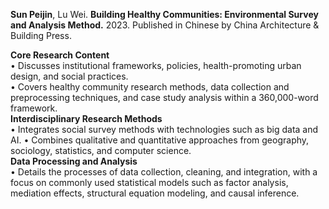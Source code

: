 <strong>Sun Peijin</strong>, Lu Wei. <strong>Building Healthy Communities: Environmental Survey and Analysis Method.</strong> 2023. Published in Chinese by China Architecture & Building Press.

<strong>Core Research Content</strong>\
•	Discusses institutional frameworks, policies, health-promoting urban design, and social practices.\
•	Covers healthy community research methods, data collection and preprocessing techniques, and case study analysis within a 360,000-word framework.\
<strong>Interdisciplinary Research Methods</strong>\
•	Integrates social survey methods with technologies such as big data and AI. 
•	Combines qualitative and quantitative approaches from geography, sociology, statistics, and computer science.\
<strong>Data Processing and Analysis</strong>\
•	Details the processes of data collection, cleaning, and integration, with a focus on commonly used statistical models such as factor analysis, mediation effects, structural equation modeling, and causal inference.
